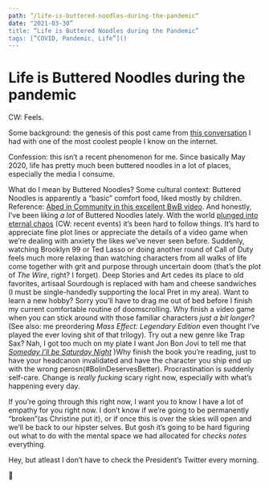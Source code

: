 ```yaml
---
path: “/life-is-buttered-noodles-during-the-pandemic“
date: "2021-03-30”
title: “Life is Buttered Noodles during the Pandemic”
tags: [”COVID, Pandemic, Life”]()
---
```

# Life is Buttered Noodles during the pandemic

CW: Feels.

Some background: the genesis of this post came from [this conversation][2] I had with one of the most coolest people I know on the internet.

Confession: this isn’t a recent phenomenon for me. Since basically May 2020, life has pretty much been buttered noodles in a lot of places, especially the media I consume.

What do I mean by Buttered Noodles? Some cultural context: Buttered Noodles is apparently a “basic” comfort food, liked mostly by children. Reference: [Abed in Community in this excellent BwB video][3]. And honestly, I’ve been liking _a lot_ of Buttered Noodles lately. With the world [plunged into eternal chaos][4] (CW: recent events) it’s been hard to follow things. It’s hard to appreciate fine plot lines or appreciate the details of a video game when we’re dealing with anxiety the likes we’ve never seen before. Suddenly, watching Brooklyn 99 or Ted Lasso or doing another round of Call of Duty feels much more relaxing than watching characters from all walks of life come together with grit and purpose through uncertain doom (that’s the plot of _The Wire_, right? I forget). Deep Stories and Art cedes its place to old favorites, artisaal Sourdough is replaced with ham and cheese sandwiches (I must be single-handedly supporting the local Pret in my area). Want to learn a new hobby? Sorry you’ll have to drag me out of bed before I finish my current comfortable routine of doomscrolling. Why finish a video game when you can stick around with those familiar characters _just a bit longer_? (See also: me preordering _Mass Effect: Legendary Edition_ even thought I’ve played the ever loving shit of that trilogy). Try out a new genre like Trap Sax? Nah, I got too much on my plate I want Jon Bon Jovi to tell me that [_Someday I’ll be Saturday Night_][5] )Why finish the book you’re reading, just to have your headcanon invalidated and have the character you ship end up with the wrong perosn(#BolinDeservesBetter). Procrastination is suddenly self-care. Change is _really fucking_ scary right now, especially with what’s happening every day. 

If you’re going through this right now, I want you to know I have a lot of empathy for you right now. I don’t know if we’re going to be permanently “broken”(as Christine put it), or if once this is over the skies will open and we’ll be back to our hipster selves. But gosh it’s going to be hard figuring out what to do with the mental space we had allocated for _checks notes_ everything.   
  
  
Hey, but atleast I don’t have to check the President’s Twitter every morning.
  
🤞

[2]:	https://twitter.com/codeofrobin/status/1374473119562301442?s=21
[3]:	https://www.youtube.com/watch?v=xGHTj4y_bd8
[4]:	https://twitter.com/nrmarda/status/1354518410999308289
[5]:	https://open.spotify.com/track/7BjbWUGNt273dYYd4CGytV?si=2fcf46d41a634045
